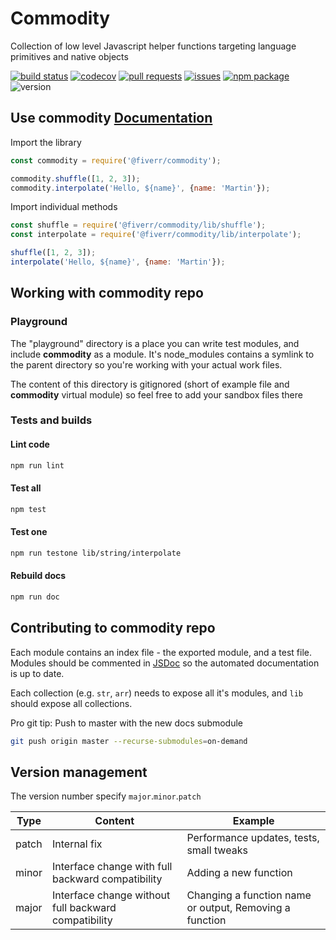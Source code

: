 # Commodity
Collection of low level Javascript helper functions targeting language primitives and native objects

[![build status](https://img.shields.io/circleci/project/github/fiverr/commodity.svg)](https://circleci.com/gh/fiverr/commodity)
[![codecov](https://codecov.io/gh/fiverr/commodity/branch/master/graph/badge.svg)](https://codecov.io/gh/fiverr/commodity)
[![pull requests](https://img.shields.io/github/issues-pr/fiverr/commodity.svg)](https://github.com/fiverr/commodity/pulls)
[![issues](https://img.shields.io/github/issues/fiverr/commodity.svg)](https://github.com/fiverr/commodity/issues)
[![npm package](https://badge.fury.io/js/%40fiverr%2Fcommodity.svg)](https://www.npmjs.com/package/@fiverr/commodity)
![version](https://img.shields.io/node/v/fiverr/commodity.svg)

## Use commodity [Documentation](https://fiverr.github.io/commodity/)

Import the library
```javascript
const commodity = require('@fiverr/commodity');

commodity.shuffle([1, 2, 3]);
commodity.interpolate('Hello, ${name}', {name: 'Martin'});
```

Import individual methods
```javascript
const shuffle = require('@fiverr/commodity/lib/shuffle');
const interpolate = require('@fiverr/commodity/lib/interpolate');

shuffle([1, 2, 3]);
interpolate('Hello, ${name}', {name: 'Martin'});
```

## Working with __commodity__ repo

### Playground
The "playground" directory is a place you can write test modules, and include __commodity__ as a module.
It's node_modules contains a symlink to the parent directory so you're working with your actual work files.

The content of this directory is gitignored (short of example file and __commodity__ virtual module) so feel free to add your sandbox files there

### Tests and builds

#### Lint code
```sh
npm run lint
```

#### Test all
```sh
npm test
```

#### Test one
```sh
npm run testone lib/string/interpolate
```

#### Rebuild docs
```sh
npm run doc
```
## Contributing to __commodity__ repo
Each module contains an index file - the exported module, and a test file.
Modules should be commented in [JSDoc](http://usejsdoc.org/) so the automated documentation is up to date.

Each collection (e.g. `str`, `arr`) needs to expose all it's modules, and `lib` should expose all collections.

Pro git tip: Push to master with the new docs submodule
```sh
git push origin master --recurse-submodules=on-demand
```

## Version management
The version number specify `major`.`minor`.`patch`

Type | Content | Example
---- | ------- | -----------
patch | Internal fix | Performance updates, tests, small tweaks
minor | Interface change with full backward compatibility | Adding a new function
major | Interface change without full backward compatibility | Changing a function name or output, Removing a function
